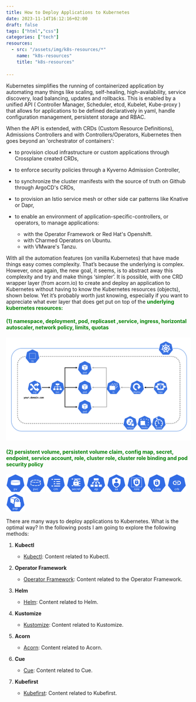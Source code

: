 ```yaml
---
title: How to Deploy Applications to Kubernetes
date: 2023-11-14T16:12:16+02:00
draft: false
tags: ["html","css"]
categories: ["tech"]
resources:
  - src: "/assets/img/k8s-resources/*"
    name: "k8s-resources"
    title: "k8s-resources"

---
```

Kubernetes simplifies the running of containerized application by automating many things like scaling, self-healing, high-availability, service discovery, load balancing, updates and rollbacks. This is enabled by a unified API ( Controller Manager, Scheduler, etcd, Kubelet, Kube-proxy ) that allows for applications to be defined declaratively in yaml, handle configuration management, persistent storage and RBAC.

 When the API is extended, with CRDs (Custom Resource Definitions), Admissions Controllers and with Controllers/Operators, Kubernetes then goes beyond an 'orchestrator of containers':

- to provision cloud infrastructure or custom applications through Crossplane created CRDs,
- to enforce security policies through a Kyverno Admission Controller,
- to synchronize the cluster manifests with the source of truth on Github through ArgoCD's CRDs,
- to provision an Istio service mesh or other side car patterns like Knative or Dapr,
- to enable an environment of application-specific-controllers, or operators, to  manage applications:

    - with the Operator Framework or Red Hat's Openshift.
    - with Charmed Operators on Ubuntu.
    - with VMware's Tanzu.  



With all the automation features (on vanilla Kubernetes) that have made things easy comes complexity. That’s because the underlying is complex. However, once again, the new goal, it seems,  is to abstract away this complexity and try and make things ‘simpler’. It is possible, with one CRD wrapper layer (from acorn.io) to create and deploy an application to Kubernetes without having to know the Kubernetes resources (objects), shown below. Yet it’s probably worth just knowing, especially if you want to appreciate what ever layer that does get put on top of the <span style="color: green">**underlying kubernetes resources:**</span> 
#### <span style="color:green;"> (1) namespace, deployment, pod, replicaset ,service, ingress, horizontal autoscaler, network policy, limits, quotas </span>
![k8s Exposed Pod](/static/img/k8s-exposed-pod.png)

<!-- <img src="/home/charles/hugo/third-site/static/img/k8s-exposed-pod.png" alt="Basic K8s cluster resource"> - this does not render either-->

<!--  <img src="https://github.com/kubernetes/community/blob/master/icons/docs/k8s-exposed-pod.png?raw=true" alt="K8s Resources">   -->

<!--   <img src="home/charles/hugo/third-site/static/img/k8s-exposed-pod.png" alt="K8s Resources">  -->

<!--    <img src="/static/img/k8s-exposed-pod.png" alt="K8s Resources">   -->

#### <span style="color:green;"> (2) persistent volume, persistent volume claim, config map, secret, endpoint, service account, role, cluster role, cluster role binding and pod security policy </span>
<!--  ![pv](/static/img/k8s-resources/pv-128.png)  -->

<!--  <img src="/static/img/k8s-resources/pv-128.png" alt="pv" width="100" height="100">
  -->

<!--   ![pv](/static/img/k8s-resources/pv-128.png)  ![pvc](/static/img/k8s-resources/pvc-128.png)]     -->

<!-- {{ $image := resources.Get "img/k8s-resources/*.png }}   -->

<!--  {{< img  "/assets/img/k8s-resources/pv-128.png" "50" "PV" >}}
      {{< img  "/assets/img/k8s-resources/pvc-128.png" "50" "PVC" >}}   -->

![Pod](/static/img/k8s-resources-40/pv-128.png)
![Pod](/static/img/k8s-resources-40/pvc-128.png)
![Pod](/static/img/k8s-resources-40/cm-128.png)
![Pod](/static/img/k8s-resources-40/secret-128.png)
![Pod](/static/img/k8s-resources-40/ep-128.png)
![Pod](/static/img/k8s-resources-40/sa-128.png)
![Pod](/static/img/k8s-resources-40/role-128.png)
![Pod](/static/img/k8s-resources-40/c-role-128.png)
![Pod](/static/img/k8s-resources-40/crb-128.png)
![Pod](/static/img/k8s-resources-40/psp-128.png)
<!--  <img src="/assets/img/k8s-resources/pod-128.png" alt="Pod">    -->

<!-- Resizing; page resource method 1 -->

<!--
{{ $image := resources.Get "k8s-resources/pv-128.png" }}
{{ with $image }}
  {{ $resized := $image.Resize "70x" }}
  ![pv]( {{ $resized.RelPermalink }} )
{{ end }}
-->


<!-- Resizig page resourde method 2 -->
<!--  
{{ $pv := .Page.Resources.GetMatch "k8s-resources/pv-128.png" }}
{{ $pv := $pv.Resize "77x" }}
<img src="{{ $pv.RelPermalink }}" width="{{ $pv.Width }}" height="{{ $pv.Height }}">
-->

<!--  <img src="https://github.com/kubernetes/community/blob/master/icons/png/resources/labeled/c-role-128.png" alt="cluster role">  -->
 
There are many ways to deploy applications to Kubernetes.  What is the optimal way? In the following posts I am going to explore the following methods:
1. **Kubectl**
    - [Kubectl](/posts/kubectl/kubectl/): Content related to Kubectl.

2. **Operator Framework**
    - [Operator Framework](/posts/operator-framework/operator-framework/): Content related to the Operator Framework.

3. **Helm**
    - [Helm](/posts/helm/helm/): Content related to Helm.

4. **Kustomize**
    - [Kustomize](/posts/kustomize/kustomize/): Content related to Kustomize.

5. **Acorn**
    - [Acorn](/posts/acorn/acorn/): Content related to Acorn.

6. **Cue**
    - [Cue](/posts/cue/cue/): Content related to Cue.

7. **Kubefirst**
    - [Kubefirst](/posts/kubefirst/kubefirst/): Content related to Kubefirst.




